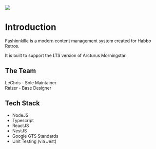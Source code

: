 <img src="https://i.imgur.com/IpdgRjM.png" />

# Introduction
Fashionkilla is a modern content management system created for Habbo Retros.

It is built to support the LTS version of Arcturus Morningstar.

## The Team
LeChris - Sole Maintainer
<br/>
Raizer - Base Designer

## Tech Stack
* NodeJS
* Typescript
* ReactJS
* NestJS
* Google GTS Standards
* Unit Testing (via Jest)